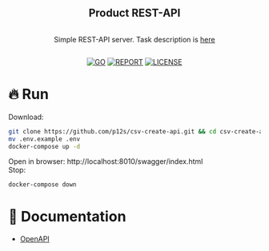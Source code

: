<div align="center">
<article style="display: flex; flex-direction: column; align-items: center; justify-content: center;">
  <h1 style="width: 100%; text-align: center;">Product REST-API</h1>
  <p>Simple REST-API server. Task description is <a href="task.md">here</a></p>
</article>

<div align="center">

[![GO][go-badge]][go-url] [![REPORT][report-badge]][report-url] [![LICENSE][license-badge]][license-url]
  
[license-badge]: https://img.shields.io/npm/l/@douyinfe/semi-ui
[license-url]: https://github.com/p12s/csv-create-api/blob/master/LICENSE
[go-badge]: https://img.shields.io/github/go-mod/go-version/p12s/csv-create-api?style=plastic
[go-url]: https://github.com/p12s/csv-create-api/blob/master/go.mod
[report-badge]: https://goreportcard.com/badge/github.com/p12s/csv-create-api
[report-url]: https://goreportcard.com/report/github.com/p12s/csv-create-api

</div>
</div>

# 🔥 Run
Download:
```sh
git clone https://github.com/p12s/csv-create-api.git && cd csv-create-api
mv .env.example .env
docker-compose up -d
```
Open in browser: http://localhost:8010/swagger/index.html  
Stop:  
```sh
docker-compose down
```

# 📌 Documentation
* [OpenAPI](docs/README.md)
